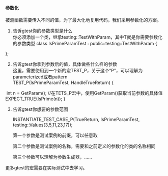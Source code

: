 #### 参数化  
被测函数需要传入不同的值，为了最大化地复用代码，我们采用参数化的方案。

1. 告诉gtest你的参数类型是什么  
    你必须添加一个类，继承testing::TestWithParam<T>，其中T就是你需要参数化的参数类型
    class IsPrimeParamTest : public::testing::TestWithParam<int>
    {

  };

2. 告诉gtest你拿到参数后的值，具体做些什么样的参数  
    这里，需要使用到一个新的宏TEST_P，关于这个“P”，可以理解为parameterized或者pattern  
    TEST_P(IsPrimeParamTest, HandleTrueReturn)
    {

  ​	int n = GetParam(); //在TETS_P宏中，使用GetParam()获取当前参数的具体值
  ​	EXPECT_TRUE(IsPrime(n));
  }

3. 告诉gtest你想要的参数范围

   INSTANTIATE_TEST_CASE_P(TrueReturn, IsPrimeParamTest, testing::Values(3,5,11,23,17));

   第一个参数是测试案例的前缀，可以任意取

   第二个参数是测试案例的名称，需要和之前定义的参数化的类的名称相同

   第三个参数可以理解为参数生成器，......



更多gtest的宏需要在实际测试中去学习。
